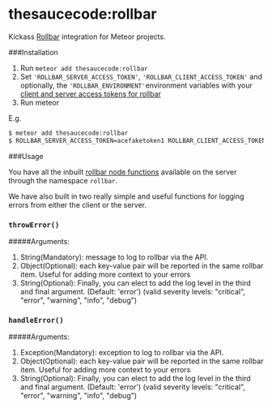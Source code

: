 # thesaucecode:rollbar

Kickass [Rollbar](https://rollbar.com/) integration for Meteor projects.

###Installation

1. Run `meteor add thesaucecode:rollbar`
2. Set `'ROLLBAR_SERVER_ACCESS_TOKEN'`, `'ROLLBAR_CLIENT_ACCESS_TOKEN'` and optionally, the `'ROLLBAR_ENVIRONMENT'`environment variables with your [client and server access tokens for rollbar](https://rollbar.com/)
3. Run meteor

E.g.

```bash
$ meteor add thesaucecode:rollbar
$ ROLLBAR_SERVER_ACCESS_TOKEN=acefaketoken1 ROLLBAR_CLIENT_ACCESS_TOKEN=acefaketoken2imsocreative ROLLBAR_ENVIRONMENT=development meteor
```

###Usage

You have all the inbuilt [rollbar node functions](https://rollbar.com/docs/notifier/node_rollbar/) available on the server through the namespace `rollbar`. 

We have also built in two really simple and useful functions for logging errors from either the client or the server.

### `throwError()`

#####Arguments:

1. String(Mandatory): message to log to rollbar via the API.  
2. Object(Optional): each key-value pair will be reported in the same rollbar item.  Useful for adding more context to your errors
3. String(Optional): Finally, you can elect to add the log level in the third and final argument. (Default: 'error') (valid severity levels: "critical", "error", "warning", "info", "debug")


### `handleError()`

#####Arguments:

1. Exception(Mandatory): exception to log to rollbar via the API.  
2. Object(Optional): each key-value pair will be reported in the same rollbar item.  Useful for adding more context to your errors
3. String(Optional): Finally, you can elect to add the log level in the third and final argument. (Default: 'error') (valid severity levels: "critical", "error", "warning", "info", "debug")



